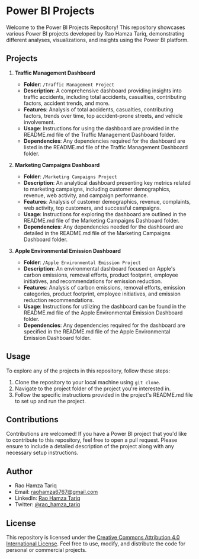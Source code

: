 # Power BI Projects

Welcome to the Power BI Projects Repository! This repository showcases various Power BI projects developed by Rao Hamza Tariq, demonstrating different analyses, visualizations, and insights using the Power BI platform.

## Projects

1. **Traffic Management Dashboard**
   - **Folder**: `/Traffic Management Project`
   - **Description**: A comprehensive dashboard providing insights into traffic accidents, including total accidents, casualties, contributing factors, accident trends, and more.
   - **Features**: Analysis of total accidents, casualties, contributing factors, trends over time, top accident-prone streets, and vehicle involvement.
   - **Usage**: Instructions for using the dashboard are provided in the README.md file of the Traffic Management Dashboard folder.
   - **Dependencies**: Any dependencies required for the dashboard are listed in the README.md file of the Traffic Management Dashboard folder.

2. **Marketing Campaigns Dashboard**
   - **Folder**: `/Marketing Campaigns Project`
   - **Description**: An analytical dashboard presenting key metrics related to marketing campaigns, including customer demographics, revenue, web activity, and campaign performance.
   - **Features**: Analysis of customer demographics, revenue, complaints, web activity, top customers, and successful campaigns.
   - **Usage**: Instructions for exploring the dashboard are outlined in the README.md file of the Marketing Campaigns Dashboard folder.
   - **Dependencies**: Any dependencies needed for the dashboard are detailed in the README.md file of the Marketing Campaigns Dashboard folder.

3. **Apple Environmental Emission Dashboard**
   - **Folder**: `/Apple Environmental Emission Project`
   - **Description**: An environmental dashboard focused on Apple's carbon emissions, removal efforts, product footprint, employee initiatives, and recommendations for emission reduction.
   - **Features**: Analysis of carbon emissions, removal efforts, emission categories, product footprint, employee initiatives, and emission reduction recommendations.
   - **Usage**: Instructions for utilizing the dashboard can be found in the README.md file of the Apple Environmental Emission Dashboard folder.
   - **Dependencies**: Any dependencies required for the dashboard are specified in the README.md file of the Apple Environmental Emission Dashboard folder.

## Usage

To explore any of the projects in this repository, follow these steps:

1. Clone the repository to your local machine using `git clone`.
2. Navigate to the project folder of the project you're interested in.
3. Follow the specific instructions provided in the project's README.md file to set up and run the project.

## Contributions

Contributions are welcomed! If you have a Power BI project that you'd like to contribute to this repository, feel free to open a pull request. Please ensure to include a detailed description of the project along with any necessary setup instructions.

## Author

- Rao Hamza Tariq
- Email: raohamza6767@gmail.com
- LinkedIn: [Rao Hamza Tariq](https://www.linkedin.com/in/rao-hamza-tariq/)
- Twitter: [@rao_hamza_tariq](https://twitter.com/rao_hamza_tariq)

## License

This repository is licensed under the [Creative Commons Attribution 4.0 International License](LICENSE). Feel free to use, modify, and distribute the code for personal or commercial projects.
